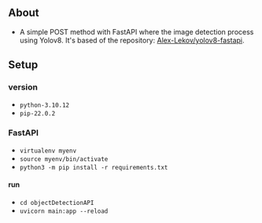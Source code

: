 ## About

- A simple POST method with FastAPI where the image detection process using Yolov8. It's based of the repository: [Alex-Lekov/yolov8-fastapi](https://github.com/Alex-Lekov/yolov8-fastapi).

## Setup

### version

- `python-3.10.12`
- `pip-22.0.2`

### FastAPI

- `virtualenv myenv`
- `source myenv/bin/activate`
- `python3 -m pip install -r requirements.txt`

#### run

- `cd objectDetectionAPI`
- `uvicorn main:app --reload`

